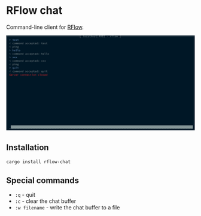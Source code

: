 # RFlow chat

Command-line client for [RFlow](https://crates.io/crates/rflow).

<img
src="https://raw.githubusercontent.com/roboplc/rflow/main/rflow-chat/rflow-chat.png"
width="600" />

## Installation

```
cargo install rflow-chat
```

## Special commands

* `:q` - quit
* `:c` - clear the chat buffer
* `:w filename` - write the chat buffer to a file
